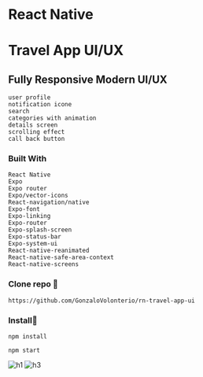 # React Native

# Travel App UI/UX  
## Fully Responsive Modern UI/UX  

```
user profile
notification icone
search
categories with animation
details screen
scrolling effect 
call back button
```

### Built With

```
React Native
Expo 
Expo router
Expo/vector-icons
React-navigation/native
Expo-font
Expo-linking
Expo-router
Expo-splash-screen
Expo-status-bar
Expo-system-ui
React-native-reanimated
React-native-safe-area-context
React-native-screens
```

### Clone repo 🔧

```
https://github.com/GonzaloVolonterio/rn-travel-app-ui
```

### Install🔧

```
npm install

npm start
```

![h1](https://github.com/GonzaloVolonterio/rn-travel-app-ui/assets/64506662/51dae372-6c79-4ae2-8d72-bfe3e49e7d20) ![h3](https://github.com/GonzaloVolonterio/rn-travel-app-ui/assets/64506662/395e4aed-69f7-4084-b6bc-2eb658f8b5ed)
